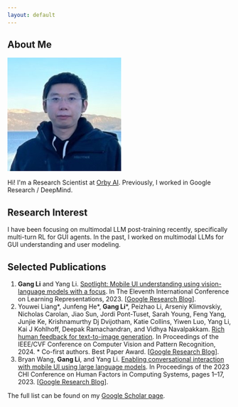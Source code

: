 ```yaml
---
layout: default
---
```


## About Me

<img class="profile-picture" src="self.jpeg">

Hi! I'm a Research Scientist at [Orby AI](http://orby.ai/). Previously, I worked in Google Research / DeepMind.

## Research Interest

I have been focusing on multimodal LLM post-training recently, specifically multi-turn RL for GUI agents. In the past, I worked on multimodal LLMs for GUI understanding and user modeling.

## Selected Publications

1. **Gang Li** and Yang Li. [Spotlight: Mobile UI understanding using vision-language models with a focus](https://arxiv.org/abs/2209.14927). In
The Eleventh International Conference on Learning Representations, 2023. [[Google Research Blog](https://research.google/blog/a-vision-language-approach-for-foundational-ui-understanding/)].
2. Youwei Liang*, Junfeng He*, **Gang Li***, Peizhao Li, Arseniy Klimovskiy, Nicholas Carolan, Jiao Sun, Jordi
Pont-Tuset, Sarah Young, Feng Yang, Junjie Ke, Krishnamurthy Dj Dvijotham, Katie Collins, Yiwen Luo,
Yang Li, Kai J Kohlhoff, Deepak Ramachandran, and Vidhya Navalpakkam. [Rich human feedback for
text-to-image generation](https://arxiv.org/abs/2312.10240). In Proceedings of the IEEE/CVF Conference on Computer Vision and Pattern
Recognition, 2024. * Co-first authors. Best Paper Award. [[Google Research Blog](https://research.google/blog/rich-human-feedback-for-text-to-image-generation/)].
3. Bryan Wang, **Gang Li**, and Yang Li. [Enabling conversational interaction with mobile UI using large language
models](https://arxiv.org/abs/2209.08655). In Proceedings of the 2023 CHI Conference on Human Factors in Computing Systems, pages 1–17, 2023. [[Google Research Blog](https://research.google/blog/enabling-conversational-interaction-on-mobile-with-llms/)].

The full list can be found on my [Google Scholar page](https://scholar.google.com/citations?user=gmBt9v8AAAAJ&hl=en).